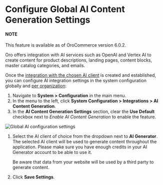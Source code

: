 <a id="admin-configuration-ai-integration-settings"></a>

# Configure Global AI Content Generation Settings

#### NOTE
This feature is available as of OroCommerce version 6.0.2.

Oro offers integration with AI services such as OpenAI and Vertex AI to create content for product descriptions, landing pages, content blocks, master catalog categories, and emails.

Once the [integration with the chosen AI client](../../../integrations/ai/index.md#user-guide-ai-integrations) is created and established, you can configure AI integration settings in the system configuration globally and [per organization](../../../user-management/organizations/org-configuration/general-setup-org/integrations/organization-ai-settings.md#organization-ai-settings):

1. Navigate to **System > Configuration** in the main menu.
2. In the menu to the left, click **System Configuration > Integrations > AI Content Generation**.
3. In the **AI Content Generation Settings** section, clear the **Use Default** checkbox next to *Enable AI Content Generation* to enable the feature.

![Global AI configuration settings](user/img/system/config_system/ai-global-settings.png)
1. Select the AI client of choice from the dropdown next to **AI Generator**. The selected AI client will be used to generate content throughout the application. Please make sure you have enough credits in your AI Generator account to be able to use it.

   Be aware that data from your website will be used by a third party to generate content.
2. Click **Save Settings**.
